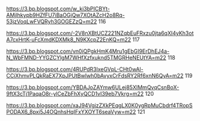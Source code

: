 https://3.bp.blogspot.com/w_ki3bPICBYt-AMjlhkypb9HZfFU7iBaOGjQw7XOtAZcH2o8Rq-53jzVoqLwFVQRyh3GOGEZzQ=m22 116

https://3.bp.blogspot.com/-2V8nXBtUCZ221NZqbEuFRxzu0jta6qXI4yKh3otA7cxHrtK-uFcXmdKDXMk8_N9KXcpZ2EnKQ=m22 117

https://3.bp.blogspot.com/vn0iQPgkHmK4Mru1gEbGI9ErDhEJ4a-N_WbFMND-YYGZCYlgM7WHfXzfxuknd5TMGRHeNEUtYA=m22 118

https://3.bp.blogspot.com/4RUPdR3lxeGVpL-CHt0wAl-CCiXhmvPLQkRaEX7XpJPUtBwIwh0bAvyxCrFdsRY2Rf6xnN6QyA=m22 119

https://3.bp.blogspot.com/YBDAJoZAYmw6ULej85XIMmQvqCsnBoX-9ftX3cTj1PaqaO8r-ylCeZbFhXyQCD1vI39eb7Vkrg=m22 120 

https://3.bp.blogspot.com/xaJ94VgjzZXkPEqgLX0K0ygRpMuCbdrf4TRopSPODAX6_8pxi5J4OQnhsHqIFxYXOYT6seaVyw=m22 121
